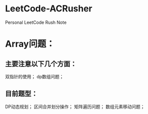 # LeetCode-ACRusher
Personal LeetCode Rush Note

# Array问题：
## 主要注意以下几个方面：
双指针的使用；
dp数组问题；

## 目前题型：
DP动态规划；
区间合并划分操作；
矩阵遍历问题；
数组元素移动问题；

